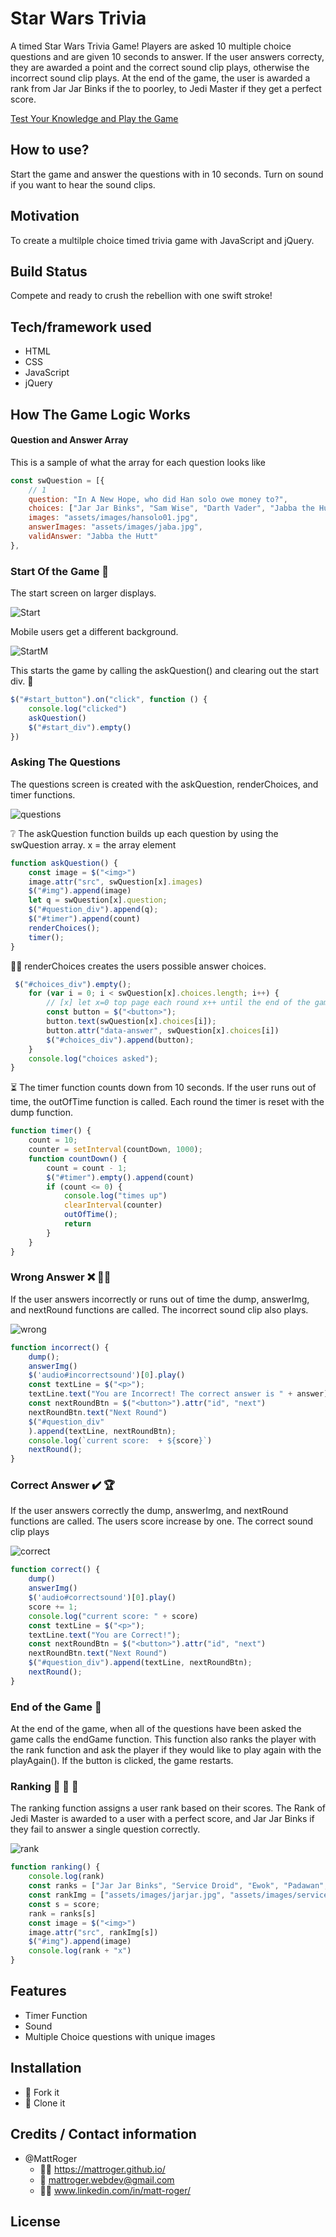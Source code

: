 # Star Wars Trivia
A timed Star Wars Trivia Game! Players are asked 10 multiple choice questions and are given 10 seconds to answer. If the user answers correcty, they are awarded a point and the correct sound clip plays, otherwise the incorrect sound clip plays. At the end of the game, the user is awarded a rank from Jar Jar Binks if the to poorley, to Jedi Master if they get a perfect score.

[Test Your Knowledge and Play the Game](https://mattroger.github.io/triviaGame/)

## How to use?
Start the game and answer the questions with in 10 seconds. Turn on sound if you want to hear the sound clips.

## Motivation
To create a multilple choice timed trivia game with JavaScript and jQuery.

## Build Status
Compete and ready to crush the rebellion with one swift stroke!

## Tech/framework used
* HTML
* CSS
* JavaScript
* jQuery

## How The Game Logic Works
#### Question and Answer Array 
This is a sample of what the array for each question looks like

```javascript
const swQuestion = [{
    // 1
    question: "In A New Hope, who did Han solo owe money to?",
    choices: ["Jar Jar Binks", "Sam Wise", "Darth Vader", "Jabba the Hutt"],
    images: "assets/images/hansolo01.jpg",
    answerImages: "assets/images/jaba.jpg",
    validAnswer: "Jabba the Hutt"
},
```

### Start Of the Game :game_die:

The start screen on larger displays.

![Start](https://github.com/MattRoger/screenshots/blob/master/webProjectScreenShots/starWarsTrivia/home.png?raw=true)

Mobile users get a different background.

![StartM](https://github.com/MattRoger/screenshots/blob/master/webProjectScreenShots/starWarsTrivia/homeMobile.png?raw=true)

This starts the game by calling the askQuestion() and clearing out the start div. :crossed_flags:

```javascript
$("#start_button").on("click", function () {
    console.log("clicked")
    askQuestion()
    $("#start_div").empty()
})
```

### Asking The Questions
The questions screen is created with the askQuestion, renderChoices, and timer functions.

![questions](https://github.com/MattRoger/screenshots/blob/master/webProjectScreenShots/starWarsTrivia/question.png?raw=true)

:grey_question:
The askQuestion function builds up each question by using the swQuestion array. x = the array element

```javascript
function askQuestion() {
    const image = $("<img>")
    image.attr("src", swQuestion[x].images)
    $("#img").append(image)
    let q = swQuestion[x].question;
    $("#question_div").append(q);
    $("#timer").append(count)
    renderChoices();
    timer();
}
```
:raising_hand_man:
renderChoices creates the users possible answer choices.
```javascript
 $("#choices_div").empty();
    for (var i = 0; i < swQuestion[x].choices.length; i++) {
        // [x] let x=0 top page each round x++ until the end of the game.
        const button = $("<button>");
        button.text(swQuestion[x].choices[i]);
        button.attr("data-answer", swQuestion[x].choices[i])
        $("#choices_div").append(button);
    }
    console.log("choices asked");
}
```
:hourglass_flowing_sand:
The timer function counts down from 10 seconds. If the user runs out of time, the outOfTime function is called. Each round the timer is reset with the dump function.
```javascript
function timer() {
    count = 10;
    counter = setInterval(countDown, 1000);
    function countDown() {
        count = count - 1;
        $("#timer").empty().append(count)
        if (count <= 0) {
            console.log("times up")
            clearInterval(counter)
            outOfTime();
            return
        }
    }
}
```
### Wrong Answer :x: :man_facepalming:
If the user answers incorrectly or runs out of time the dump, answerImg, and nextRound functions are called.
The incorrect sound clip also plays.

![wrong](https://github.com/MattRoger/screenshots/blob/master/webProjectScreenShots/starWarsTrivia/wrong.png?raw=true)

```javascript
function incorrect() {
    dump();
    answerImg()
    $('audio#incorrectsound')[0].play()
    const textLine = $("<p>");
    textLine.text("You are Incorrect! The correct answer is " + answer);
    const nextRoundBtn = $("<button>").attr("id", "next")
    nextRoundBtn.text("Next Round")
    $("#question_div"
    ).append(textLine, nextRoundBtn);
    console.log(`current score:  + ${score}`)
    nextRound();
}

```

### Correct Answer :heavy_check_mark: :trophy:
If the user answers correctly the dump, answerImg, and nextRound functions are called.
The users score increase by one.
The correct sound clip plays

![correct](https://github.com/MattRoger/screenshots/blob/master/webProjectScreenShots/starWarsTrivia/correct.png?raw=true)


```javascript
function correct() {
    dump()
    answerImg()
    $('audio#correctsound')[0].play()
    score += 1;
    console.log("current score: " + score)
    const textLine = $("<p>");
    textLine.text("You are Correct!");
    const nextRoundBtn = $("<button>").attr("id", "next")
    nextRoundBtn.text("Next Round")
    $("#question_div").append(textLine, nextRoundBtn);
    nextRound();
}

```

### End of the Game :checkered_flag:	
At the end of the game, when all of the questions have been asked the game calls the endGame function. This function also ranks the player with the rank function and ask the  player if they would like to play again with the playAgain(). If the button is clicked, the game restarts.

### Ranking :1st_place_medal: :2nd_place_medal:	:3rd_place_medal:	

The ranking function assigns a user rank based on their scores. The Rank of Jedi Master is awarded to a user with a perfect score, and Jar Jar Binks if they fail to answer a single question correctly.

![rank](https://github.com/MattRoger/screenshots/blob/master/webProjectScreenShots/starWarsTrivia/rank.png?raw=true)

```javascript
function ranking() {
    console.log(rank)
    const ranks = ["Jar Jar Binks", "Service Droid", "Ewok", "Padawan", "Smuggler", "Resistance Fighter", "Spy", "Fleet Commander", "Resistance Leader", "Jedi Knight", "Jedi Master"]
    const rankImg = ["assets/images/jarjar.jpg", "assets/images/servicedriod.jpg", "assets/images/ewok.jpeg", "assets/images/padawan.jpg", "assets/images/smuggler.jpg", "assets/images/resistancefighter.jpg", "assets/images/jyn.jpg", "assets/images/admiralackbar.jpeg", "assets/images/resistanceleader.png", "assets/images/kit.jpeg", "assets/images/jedimaster.png"]
    const s = score;
    rank = ranks[s]
    const image = $("<img>")
    image.attr("src", rankImg[s])
    $("#img").append(image)
    console.log(rank + "x")
}
```
## Features

* Timer Function
* Sound
* Multiple Choice questions with unique images

## Installation
* :trident: Fork it
* :sheep: Clone it

## Credits / Contact information
* @MattRoger 
  * :man_office_worker: https://mattroger.github.io/
  * :e-mail: mattroger.webdev@gmail.com
  * :man_office_worker: www.linkedin.com/in/matt-roger/


## License
